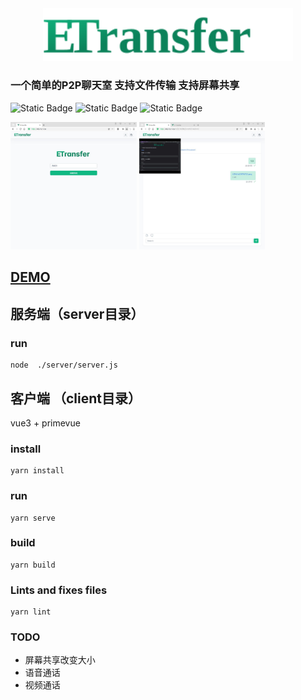 <div  align="center">
<img src="./client/src/assets/logo.svg" width="400px"/>
</div>

### 一个简单的P2P聊天室 支持文件传输 支持屏幕共享
![Static Badge](https://img.shields.io/badge/Test-passing-%232ebc4e)
![Static Badge](https://img.shields.io/badge/Version-Beta-blue)
![Static Badge](https://img.shields.io/badge/VUE-3.2.13-green)


<div>
<img src="./client/src/assets/1.jpg" width="40%"/>
<img src="./client/src/assets/2.jpg" width="40%"/>
</div>




## [DEMO](https://et.aman.icu)

## 服务端（server目录）

### run
```shell
node  ./server/server.js
```

## 客户端 （client目录）
vue3 + primevue

### install
```shell
yarn install
```

### run
```shell
yarn serve
```

### build
```shell
yarn build
```

### Lints and fixes files
```shell
yarn lint
```

### TODO
* 屏幕共享改变大小
* 语音通话
* 视频通话


